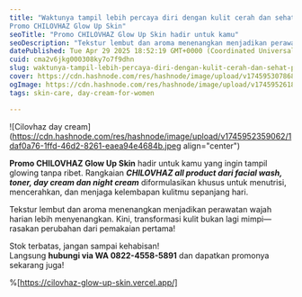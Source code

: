 ```yaml
---
title: "Waktunya tampil lebih percaya diri dengan kulit cerah dan sehat! 
Promo CHILOVHAZ Glow Up Skin"
seoTitle: "Promo CHILOVHAZ Glow Up Skin hadir untuk kamu"
seoDescription: "Tekstur lembut dan aroma menenangkan menjadikan perawatan wajah harian lebih menyenangkan. Kini, transformasi kulit bukan lagi mimpi—rasakan perubahan dari"
datePublished: Tue Apr 29 2025 18:52:19 GMT+0000 (Coordinated Universal Time)
cuid: cma2v6jkg000308ky7o7f9dhn
slug: waktunya-tampil-lebih-percaya-diri-dengan-kulit-cerah-dan-sehat-promo-chilovhaz-glow-up-skin
cover: https://cdn.hashnode.com/res/hashnode/image/upload/v1745953078685/dbb33518-031e-4db6-8453-0d4a2505896a.png
ogImage: https://cdn.hashnode.com/res/hashnode/image/upload/v1745952618636/7512153f-4be5-4380-a787-2da04f3a9217.jpeg
tags: skin-care, day-cream-for-women

---
```


![Cilovhaz day cream](https://cdn.hashnode.com/res/hashnode/image/upload/v1745952359062/1daf0a76-1ffd-46d2-8261-eaea94e4684b.jpeg align="center")

**Promo CHILOVHAZ Glow Up Skin** hadir untuk kamu yang ingin tampil glowing tanpa ribet. Rangkaian ***CHILOVHAZ all product dari facial wash, toner, day cream dan night cream*** diformulasikan khusus untuk menutrisi, mencerahkan, dan menjaga kelembapan kulitmu sepanjang hari.

Tekstur lembut dan aroma menenangkan menjadikan perawatan wajah harian lebih menyenangkan. Kini, transformasi kulit bukan lagi mimpi—rasakan perubahan dari pemakaian pertama!

Stok terbatas, jangan sampai kehabisan!  
Langsung **hubungi via WA 0822-4558-5891** dan dapatkan promonya sekarang juga!

%[https://cilovhaz-glow-up-skin.vercel.app/]